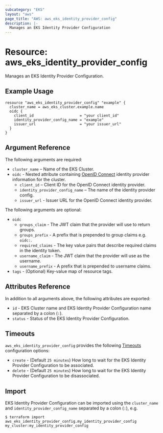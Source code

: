 ```yaml
---
subcategory: "EKS"
layout: "aws"
page_title: "AWS: aws_eks_identity_provider_config"
description: |-
  Manages an EKS Identity Provider Configuration
---
```


# Resource: aws_eks_identity_provider_config

Manages an EKS Identity Provider Configuration.

## Example Usage

```hcl
resource "aws_eks_identity_provider_config" "example" {
  cluster_name = aws_eks_cluster.example.name
  oidc {
    client_id                     = "your client_id"
    identity_provider_config_name = "example"
    issuer_url                    = "your issuer_url"
  }
}
```

## Argument Reference

The following arguments are required:

* `cluster_name` – Name of the EKS Cluster.
* `oidc` - Nested attribute containing [OpenID Connect](https://openid.net/connect/) identity provider information for the cluster.
    * `client_id` – Client ID for the OpenID Connect identity provider.
    * `identity_provider_config_name` – The name of the identity provider config.
    * `issuer_url` - Issuer URL for the OpenID Connect identity provider.

The following arguments are optional:

* `oidc`
    * `groups_claim` - The JWT claim that the provider will use to return groups.
    * `groups_prefix` - A prefix that is prepended to group claims e.g. `oidc:`.
    * `required_claims` - The key value pairs that describe required claims in the identity token.
    * `username_claim` - The JWT claim that the provider will use as the username.
    * `username_prefix` - A prefix that is prepended to username claims.
* `tags` - (Optional) Key-value map of resource tags.

## Attributes Reference
In addition to all arguments above, the following attributes are exported:

* `id` - EKS Cluster name and EKS Identity Provider Configuration name separated by a colon (`:`).
* `status` - Status of the EKS Identity Provider Configuration.

## Timeouts

`aws_eks_identity_provider_config` provides the following [Timeouts](https://www.terraform.io/docs/configuration/blocks/resources/syntax.html#operation-timeouts) configuration options:

* `create` - (Default `25 minutes`) How long to wait for the EKS Identity Provider Configuration to be associated.
* `delete` - (Default `25 minutes`) How long to wait for the EKS Identity Provider Configuration to be disassociated.

## Import

EKS Identity Provider Configuration can be imported using the `cluster_name` and `identity_provider_config_name` separated by a colon (`:`), e.g.

```
$ terraform import aws_eks_identity_provider_config.my_identity_provider_config my_cluster:my_identity_provider_config
```
